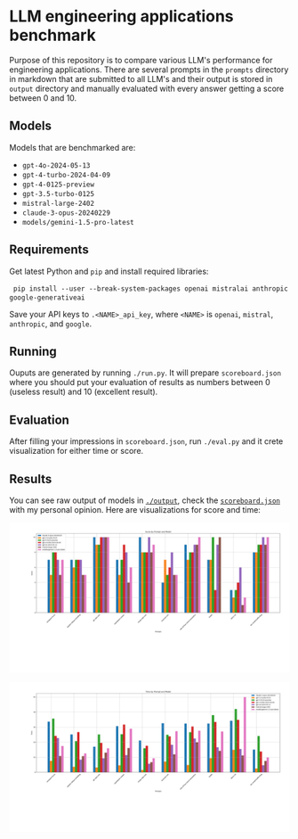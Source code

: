 # LLM engineering applications benchmark

Purpose of this repository is to compare various LLM's performance for engineering
applications. There are several prompts in the `prompts` directory in markdown
that are submitted to all LLM's and their output is stored in `output` directory
and manually evaluated with every answer getting a score between 0 and 10.

## Models

Models that are benchmarked are:

* `gpt-4o-2024-05-13`
* `gpt-4-turbo-2024-04-09`
* `gpt-4-0125-preview`
* `gpt-3.5-turbo-0125`
* `mistral-large-2402`
* `claude-3-opus-20240229`
* `models/gemini-1.5-pro-latest`

## Requirements

Get latest Python and `pip` and install required libraries:

```
 pip install --user --break-system-packages openai mistralai anthropic google-generativeai
```

Save your API keys to `.<NAME>_api_key`, where `<NAME>` is `openai`, `mistral`,
`anthropic`, and `google`.

## Running

Ouputs are generated by running `./run.py`. It will prepare `scoreboard.json`
where you should put your evaluation of results as numbers between 0 (useless result)
and 10 (excellent result).

## Evaluation

After filling your impressions in `scoreboard.json`, run `./eval.py` and it crete visualization
for either time or score.

## Results

You can see raw output of models in [`./output`](./output), check the [`scoreboard.json`](./scoreboard.json)
with my personal opinion. Here are visualizations for score and time:

![Evaluated score](https://raw.githubusercontent.com/ChaoticRoman/llm-eng-benchmark/master/eval_score.png)

![Evaluated time](https://raw.githubusercontent.com/ChaoticRoman/llm-eng-benchmark/master/eval_time.png)
